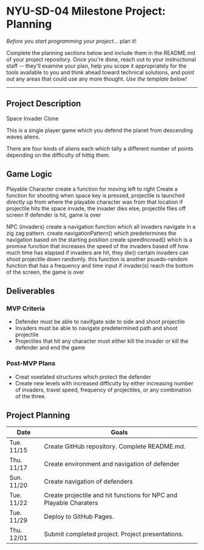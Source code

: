 # NYU-SD-04 Milestone Project: Planning

_Before you start programming your project_... plan it!

Complete the planning sections below and include them in the README.md of your project repository. Once you're done, reach out to your instructional staff -- they'll examine your plan, help you scope it appropriately for the tools available to you and think ahead toward technical solutions, and point out any areas that could use any more thought. _Use the template below!_

--------

## Project Description

Space Invader Clone

This is a single player game which you defend the planet from descending waves aliens. 

There are four kinds of aliens each which tally a different number of points depending on the difficulty of hittig them. 

## Game Logic

Playable Character
    create a function for moving left to right 
    Create a function for shooting
        when space key is pressed, projectile is launched directly up from where the playable character was from that location
            if projectile hits the space invade, the invader dies
            else, projectile flies off screen
    If defender is hit, game is over

NPC (invaders)
    create a navigation function which all invaders navigate in a zig zag pattern. 
        create navigationPattern() which predetermines the navigation based on the starting position
        create speedIncread() which is a promise function that increases the speed of the invaders based off how much time has elapsed
    if invaders are hit, they die()
    certain invaders can shoot projectile down randomly. 
        this function is another psuedo-random function that has a frequency and time input
    if invader(s) reach the bottom of the screen, the game is over


## Deliverables



### MVP Criteria

- Defender must be able to navifgate side to side and shoot projectile
- Invaders must be able to navigate predetermined path and shoot projectile
- Projectiles that hit any character must either kill the invader or kill the defender and end the game

### Post-MVP Plans

- Creat voxelated structures which protect the defender
- Create new levels with increased difficulty by either increasing number of invaders, travel speed, frequency of projectiles, or any combination of the three. 

## Project Planning

| Date | Goals |
| ---- | ----- |
| Tue. 11/15 | Create GitHub repository. Complete README.md. |
| Thu. 11/17 | Create environment and navigation of defender |
| Sun. 11/20 | Create navigation of defenders |
| Tue. 11/22 | Create projectile and hit functions for NPC and Playable Charaters  |
| Tue. 11/29 | Deploy to GitHub Pages. |
| Thu. 12/01 | Submit completed project. Project presentations. |